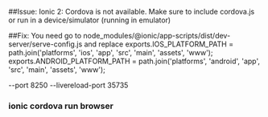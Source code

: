 ##Issue: Ionic 2: Cordova is not available. Make sure to include cordova.js or run in a device/simulator (running in emulator)

##Fix: You need go to node_modules/@ionic/app-scripts/dist/dev-server/serve-config.js and replace
exports.IOS_PLATFORM_PATH = path.join('platforms', 'ios', 'app', 'src', 'main', 'assets', 'www');
exports.ANDROID_PLATFORM_PATH = path.join('platforms', 'android', 'app', 'src', 'main', 'assets', 'www');

--port 8250 --livereload-port 35735

### ionic cordova run browser
